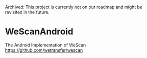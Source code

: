 Archived: This project is currently not on our roadmap and might be revisited in the future.

# WeScanAndroid
The Android Implementation of WeScan https://github.com/wetransfer/wescan
